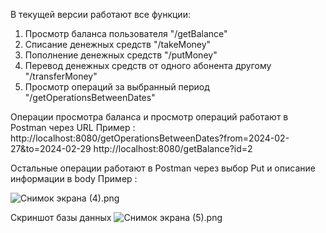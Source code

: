 В текущей версии работают все функции:

1) Просмотр баланса пользователя
  "/getBalance"
2) Списание денежных средств
   "/takeMoney"
3) Пополнение денежных средств
   "/putMoney"
4)  Перевод денежных средств от одного абонента другому
   "/transferMoney"
5) Просмотр операций за выбранный период
   "/getOperationsBetweenDates"

Операции просмотра баланса и просмотр операций работают в Postman через URL
Пример :
http://localhost:8080/getOperationsBetweenDates?from=2024-02-27&to=2024-02-29
http://localhost:8080/getBalance?id=2

Остальные операции работают в Postman через выбор Put и описание информации в body
Пример :

![Снимок экрана (4).png](..%2F..%2F..%2F..%2F..%2FPictures%2FScreenshots%2F%D1%ED%E8%EC%EE%EA%20%FD%EA%F0%E0%ED%E0%20%284%29.png)

Скриншот базы данных
![Снимок экрана (5).png](..%2F..%2F..%2F..%2F..%2FPictures%2FScreenshots%2F%D1%ED%E8%EC%EE%EA%20%FD%EA%F0%E0%ED%E0%20%285%29.png)